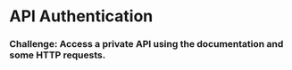 # API Authentication

### Challenge: Access a private API using the documentation and some HTTP requests.
